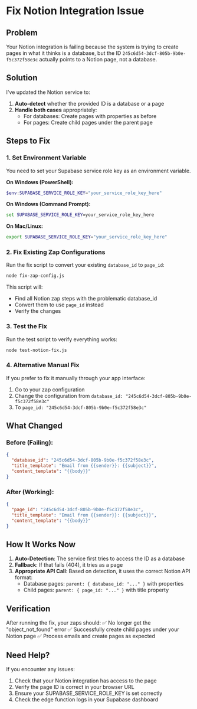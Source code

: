 # Fix Notion Integration Issue

## Problem
Your Notion integration is failing because the system is trying to create pages in what it thinks is a database, but the ID `245c6d54-3dcf-805b-9b0e-f5c372f58e3c` actually points to a Notion page, not a database.

## Solution
I've updated the Notion service to:
1. **Auto-detect** whether the provided ID is a database or a page
2. **Handle both cases** appropriately:
   - For databases: Create pages with properties as before
   - For pages: Create child pages under the parent page

## Steps to Fix

### 1. Set Environment Variable
You need to set your Supabase service role key as an environment variable.

**On Windows (PowerShell):**
```powershell
$env:SUPABASE_SERVICE_ROLE_KEY="your_service_role_key_here"
```

**On Windows (Command Prompt):**
```cmd
set SUPABASE_SERVICE_ROLE_KEY=your_service_role_key_here
```

**On Mac/Linux:**
```bash
export SUPABASE_SERVICE_ROLE_KEY="your_service_role_key_here"
```

### 2. Fix Existing Zap Configurations
Run the fix script to convert your existing `database_id` to `page_id`:

```bash
node fix-zap-config.js
```

This script will:
- Find all Notion zap steps with the problematic database_id
- Convert them to use `page_id` instead
- Verify the changes

### 3. Test the Fix
Run the test script to verify everything works:

```bash
node test-notion-fix.js
```

### 4. Alternative Manual Fix
If you prefer to fix it manually through your app interface:
1. Go to your zap configuration
2. Change the configuration from `database_id: "245c6d54-3dcf-805b-9b0e-f5c372f58e3c"` 
3. To `page_id: "245c6d54-3dcf-805b-9b0e-f5c372f58e3c"`

## What Changed

### Before (Failing):
```json
{
  "database_id": "245c6d54-3dcf-805b-9b0e-f5c372f58e3c",
  "title_template": "Email from {{sender}}: {{subject}}",
  "content_template": "{{body}}"
}
```

### After (Working):
```json
{
  "page_id": "245c6d54-3dcf-805b-9b0e-f5c372f58e3c",
  "title_template": "Email from {{sender}}: {{subject}}",
  "content_template": "{{body}}"
}
```

## How It Works Now

1. **Auto-Detection**: The service first tries to access the ID as a database
2. **Fallback**: If that fails (404), it tries as a page
3. **Appropriate API Call**: Based on detection, it uses the correct Notion API format:
   - Database pages: `parent: { database_id: "..." }` with properties
   - Child pages: `parent: { page_id: "..." }` with title property

## Verification

After running the fix, your zaps should:
✅ No longer get the "object_not_found" error
✅ Successfully create child pages under your Notion page
✅ Process emails and create pages as expected

## Need Help?

If you encounter any issues:
1. Check that your Notion integration has access to the page
2. Verify the page ID is correct in your browser URL
3. Ensure your SUPABASE_SERVICE_ROLE_KEY is set correctly
4. Check the edge function logs in your Supabase dashboard

